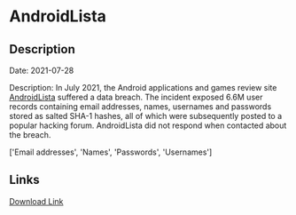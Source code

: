 # AndroidLista

## Description

Date: 2021-07-28

Description:
In July 2021, the Android applications and games review site <a href="https://www.androidlista.com/" target="_blank" rel="noopener">AndroidLista</a> suffered a data breach. The incident exposed 6.6M user records containing email addresses, names, usernames and passwords stored as salted SHA-1 hashes, all of which were subsequently posted to a popular hacking forum. AndroidLista did not respond when contacted about the breach.


['Email addresses', 'Names', 'Passwords', 'Usernames']

## Links

[Download Link](https://link-to.net/1229997/634.627917437323/dynamic/?r=YW5kcm9pZGxpc3RhLmNvbQ==)